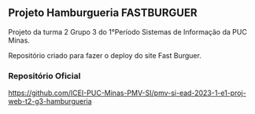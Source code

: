 ## Projeto Hamburgueria FASTBURGUER

Projeto da turma 2 Grupo 3 do 1°Período Sistemas de Informação da PUC Minas.

Repositório criado para fazer o deploy do site Fast Burguer.

### Repositório Oficial


https://github.com/ICEI-PUC-Minas-PMV-SI/pmv-si-ead-2023-1-e1-proj-web-t2-g3-hamburgueria